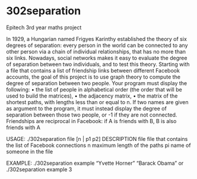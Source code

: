 # 302separation
Epitech 3rd year maths project


In 1929, a Hungarian named Frigyes Karinthy established the theory of six degrees of separation: every person in the world can be connected to any other person via a chain of individual relationships, that has no
more than six links. Nowadays, social networks makes it easy to evaluate the degree of separation between
two individuals, and to test this theory.
Starting with a file that contains a list of friendship links between different Facebook accounts, the goal of
this project is to use graph theory to compute the degree of separation between two people.
Your program must display the following:
• the list of people in alphabetical order (the order that will be used to build the matrices),
• the adjacency matrix,
• the matrix of the shortest paths, with lengths less than or equal to n.
If two names are given as argument to the program, it must instead display the degree of separation between those two people, or -1 if they are not connected.
Friendships are reciprocal in Facebook: if A is friends with B, B is also friends with A

USAGE:
./302separation file [n | p1 p2]
DESCRIPTION
file file that contains the list of Facebook connections
n maximum length of the paths
pi name of someone in the file

EXAMPLE:
./302separation example “Yvette Horner” “Barack Obama”
or
./302separation example 3
